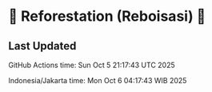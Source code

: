 
# 🌳 Reforestation (Reboisasi) 🌲

## Last Updated

GitHub Actions time: Sun Oct  5 21:17:43 UTC 2025

Indonesia/Jakarta time: Mon Oct  6 04:17:43 WIB 2025

